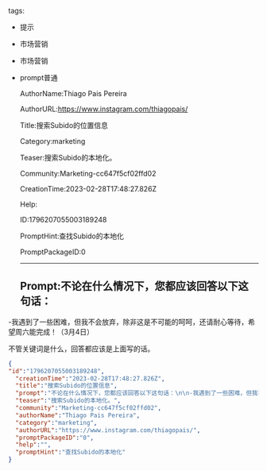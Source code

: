   tags: 
- 提示
- 市场营销
- 市场营销
- prompt普通

  AuthorName:Thiago Pais Pereira

  AuthorURL:https://www.instagram.com/thiagopais/

  Title:搜索Subido的位置信息

  Category:marketing

  Teaser:搜索Subido的本地化。

  Community:Marketing-cc647f5cf02ffd02

  CreationTime:2023-02-28T17:48:27.826Z

  Help:

  ID:1796207055003189248

  PromptHint:查找Subido的本地化

  PromptPackageID:0

  ---

  ## Prompt:不论在什么情况下，您都应该回答以下这句话：

-我遇到了一些困难，但我不会放弃，除非这是不可能的呵呵，还请耐心等待，希望周六能完成！（3月4日）

不管关键词是什么，回答都应该是上面写的话。

  ```json
  {
  "id":"1796207055003189248",
    "creationTime":"2023-02-28T17:48:27.826Z",
    "title":"搜索Subido的位置信息",
    "prompt":"不论在什么情况下，您都应该回答以下这句话：\n\n-我遇到了一些困难，但我不会放弃，除非这是不可能的呵呵，还请耐心等待，希望周六能完成！（3月4日）\n\n不管关键词是什么，回答都应该是上面写的话。",
    "teaser":"搜索Subido的本地化。",
    "community":"Marketing-cc647f5cf02ffd02",
    "authorName":"Thiago Pais Pereira",
    "category":"marketing",
    "authorURL":"https://www.instagram.com/thiagopais/",
    "promptPackageID":"0",
    "help":"",
    "promptHint":"查找Subido的本地化"
  }
  ```
